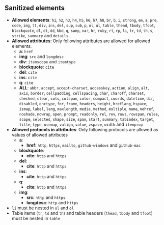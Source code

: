 <h2 id="sanitized-elements">Sanitized elements</h2>
<ul>
<li><strong>Allowed elements</strong>: <code>h1</code>, <code>h2</code>, <code>h3</code>, <code>h4</code>, <code>h5</code>, <code>h6</code>, <code>h7</code>, <code>h8</code>, <code>br</code>, <code>b</code>, <code>i</code>, <code>strong</code>, <code>em</code>, <code>a</code>, <code>pre</code>, <code>code</code>, <code>img</code>, <code>tt</code>, <code>div</code>, <code>ins</code>, <code>del</code>, <code>sup</code>, <code>sub</code>, <code>p</code>, <code>ol</code>, <code>ul</code>, <code>table</code>, <code>thead</code>, <code>tbody</code>, <code>tfoot</code>, <code>blockquote</code>, <code>dl</code>, <code>dt</code>, <code>dd</code>, <code>kbd</code>, <code>q</code>, <code>samp</code>, <code>var</code>, <code>hr</code>, <code>ruby</code>, <code>rt</code>, <code>rp</code>, <code>li</code>, <code>tr</code>, <code>td</code>, <code>th</code>, <code>s</code>, <code>strike</code>, <code>summary</code> and <code>details</code></li>
<li><strong>Allowed attributes</strong>: Only following attributes are allowed for allowed elements.<ul>
<li><strong>a</strong>: <code>href</code></li>
<li><strong>img</strong>: <code>src</code> and <code>longdesc</code></li>
<li><strong>div</strong>: <code>itemscope</code> and <code>itemtype</code></li>
<li><strong>blockquote</strong>: <code>cite</code></li>
<li><strong>del</strong>: <code>cite</code></li>
<li><strong>ins</strong>: <code>cite</code></li>
<li><strong>q</strong>: <code>cite</code></li>
<li><strong>ALL</strong>: <code>abbr</code>, <code>accept</code>, <code>accept-charset</code>, <code>accesskey</code>, <code>action</code>, <code>align</code>, <code>alt</code>, <code>axis</code>, <code>border</code>, <code>cellpadding</code>, <code>cellspacing</code>, <code>char</code>, <code>charoff</code>, <code>charset</code>, <code>checked</code>, <code>clear</code>, <code>cols</code>, <code>colspan</code>, <code>color</code>, <code>compact</code>, <code>coords</code>, <code>datetime</code>, <code>dir</code>, <code>disabled</code>, <code>enctype</code>, <code>for</code>, <code>frame</code>, <code>headers</code>, <code>height</code>, <code>hreflang</code>, <code>hspace</code>, <code>ismap</code>, <code>label</code>, <code>lang</code>, <code>maxlength</code>, <code>media</code>, <code>method</code>, <code>multiple</code>, <code>name</code>, <code>nohref</code>, <code>noshade</code>, <code>nowrap</code>, <code>open</code>, <code>prompt</code>, <code>readonly</code>, <code>rel</code>, <code>rev</code>, <code>rows</code>, <code>rowspan</code>, <code>rules</code>, <code>scope</code>, <code>selected</code>, <code>shape</code>, <code>size</code>, <code>span</code>, <code>start</code>, <code>summary</code>, <code>tabindex</code>, <code>target</code>, <code>title</code>, <code>type</code>, <code>usemap</code>, <code>valign</code>, <code>value</code>, <code>vspace</code>, <code>width</code> and <code>itemprop</code></li>
</ul>
</li>
<li><strong>Allowed protocols in attributes</strong>: Only following protocols are allowed as values of allowed attributes<ul>
<li><strong>a</strong>:<ul>
<li><strong>href</strong>: <code>http</code>, <code>https</code>, <code>mailto</code>, <code>github-windows</code> and <code>github-mac</code></li>
</ul>
</li>
<li><strong>blockquote</strong>:<ul>
<li><strong>cite</strong>: <code>http</code> and <code>https</code></li>
</ul>
</li>
<li><strong>del</strong>:<ul>
<li><strong>cite</strong>: <code>http</code> and <code>https</code></li>
</ul>
</li>
<li><strong>ins</strong>:<ul>
<li><strong>cite</strong>: <code>http</code> and <code>https</code></li>
</ul>
</li>
<li><strong>q</strong>:<ul>
<li><strong>cite</strong>: <code>http</code> and <code>https</code></li>
</ul>
</li>
<li><strong>img</strong>:<ul>
<li><strong>src</strong>: <code>http</code> and <code>https</code></li>
<li><strong>longdesc</strong>: <code>http</code> and <code>https</code></li>
</ul>
</li>
</ul>
</li>
<li><code>li</code> must be nested in <code>ul</code> and <code>ol</code></li>
<li>Table items (<code>tr</code>, <code>td</code> and <code>th</code>) and table headers (<code>thead</code>, <code>tbody</code> and <code>tfoot</code>) must be nested in <code>table</code></li>
</ul>
